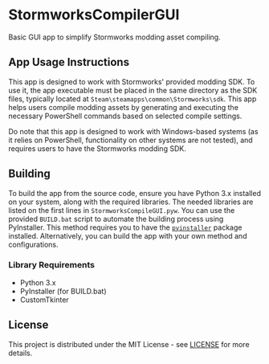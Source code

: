 # StormworksCompilerGUI
Basic GUI app to simplify Stormworks modding asset compiling.

## App Usage Instructions
This app is designed to work with Stormworks' provided modding SDK. To use it, the app executable must be placed in the same directory as the SDK files, typically located at `Steam\steamapps\common\Stormworks\sdk`. This app helps users compile modding assets by generating and executing the necessary PowerShell commands based on selected compile settings.

Do note that this app is designed to work with Windows-based systems (as it relies on PowerShell, functionality on other systems are not tested), and requires users to have the Stormworks modding SDK.

## Building
To build the app from the source code, ensure you have Python 3.x installed on your system, along with the required libraries. The needed libraries are listed on the first lines in `StormworksCompileGUI.pyw`. You can use the provided `BUILD.bat` script to automate the building process using PyInstaller. This method requires you to have the [`pyinstaller`](https://pyinstaller.org/en/stable/) package installed. Alternatively, you can build the app with your own method and configurations.

### Library Requirements
- Python 3.x
- PyInstaller (for BUILD.bat)
- CustomTkinter

## License
This project is distributed under the MIT License - see [LICENSE](https://github.com/CruzerBlade9369/StormworksCompilerGUI/blob/main/LICENSE) for more details.
